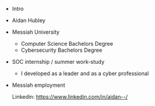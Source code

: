 - Intro
- Aidan Hubley
- Messiah University
	- Computer Science Bachelors Degree 
	- Cybersecurity Bachelors Degree
- SOC internship / summer work-study
	- I developed as a leader and as a cyber professional
- Messiah employment
  
  Linkedin: https://www.linkedin.com/in/aidan--/ 